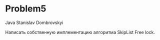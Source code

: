 # Problem5
Java
Stanislav Dombrovskyi 

Написать собственную имплементацию алгоритма SkipList Free lock.